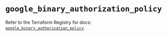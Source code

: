 # `google_binary_authorization_policy`

Refer to the Terraform Registry for docs: [`google_binary_authorization_policy`](https://registry.terraform.io/providers/hashicorp/google/5.45.2/docs/resources/binary_authorization_policy).
